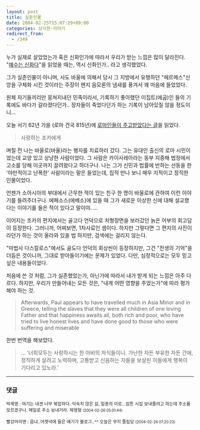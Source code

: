 ```yaml
---
layout: post
title: 실존인물
date: 2004-02-25T15:07:29+09:00
categories: 심각한-이야기
redirect_from:
  - /349
---
```


누가 실제로 살았었는가 혹은 신화인가에 따라서 우리가 받는 느낌은 많이 달라진다. "<a href="http://jinto.pe.kr/199" target="aa">예수는 신화다</a>"을 읽었을 때는, 역시 신화인가.. 라고 생각했었다.

그가 실존인물이 아니며, 사도 바울에 의해서 당시 그 지방에서 유행하던 "헤르메스"신앙을 구체화 시킨 것이라는 주장이 왠지 음모론의 냄새를 풍겨서 꽤 마음에 들었었다.

원체 자기들끼리만 뭉쳐지내던 민족이라서, 기록하기 좋아했던 이집트(에굽)인 들의 기록에도 바다가 갈라졌다던가.. 장자들이 죽었다던가 하는 기록이 남아있질 않을 정도이니...

오늘 서기 62년 가을 (로마 건국 815년)에 <a href="http://gyuhang.net/archives/2004/02/25@12:34PM.html" target="bb">로마인들이 주고받았다는 글</a>을 읽었다.

> 사랑하는 조카에게

며칠 전 나는 바울로(바울)라는 병자를 치료하러 갔다. 그는 유대인 출신의 로마 시민이었는데 교양 있고 상냥한 사람이었다. 그 사람은 카이사레아라는 동부 지중해 법정에서 고소를 당해 이곳까지 끌려왔다고 하더구나. 나는 그가 신민과 법률에 반하는 선동을 한 '야만적이고 난폭한' 사람이라는 말은 들었는데, 집적 만나 보니 매우 지적이고 정직한 인물이었다.

언젠가 소아시아의 부대에서 근무한 적이 있는 친구 한 명이 바울로에 관하여 이런 이야기를 들려주더구나. 에페소스(에베소)에 있을 때 그가 새로운 이상한 신에 대해 설교했다는 이야기를 들은 적이 있다고 말이야. ...

이어지는 조카의 편지에서는 골고다 언덕으로 처형장면을 보러갔던 늙은 어부의 회고담이 등장한다. 그러니까, 어찌보면, 1차사료인 셈이다. 하지만 그렇다면 그 편지의 사진이라던가 하는 것이 올라와 있을 법 하지만, 검색에는 걸리지 않는다.

"마법사 다스칼로스"에서도 골도다 언덕의 회상씬이 등장하지만, 그건 "전생의 기억"을 더듬은 것이니까, 그대로 받아들이기에는 문제가 있었다. 다만, 심정적으로는 모두 믿고 싶은 내용들이었다.

처음에 쓴 것 처럼, 그가 실존했었는가, 아닌가에 따라서 내가 받게 되는 느낌은 아주 다르다. 하지만, 우리가 만들어내는 모든 것은, "내게 어떤 영향을 주었는가"에 따라 평가해야 하는 것.

> Afterwards, Paul appears to have travelled much in Asia Minor and in Greece, telling the slaves that they were all children of one loving Father and that happiness awaits all, both rich and poor, who have tried to live honest lives and have done good to those who were suffering and miserable

한번 번역을 해보았다.

> ... ‘너희모두는 사랑하시는 한 아비의 자식들이니. 가난한 자든 부유한 자든 간에, 정직하게 살려고 노력하며, 고통받고 신음하는 자들을 보살핀 이들에게 행복이 기다리고 있노라.’

 

* * *

### 댓글



<!--- cmt:698 --->
<!--- mail: --->
<!--- parent:0 --->

<small>박제영 : 여기는 내겐 너무 복잡하다. 익숙치 않은 길, 일종의 미로...암튼 시집 보내줄려고 하는데 주소를 모르겠구나. 메일로 주소 보내거라.  제영형 <small>(2004-02-26 05:01:44)</small></small>


<!--- cmt:699 --->
<!--- mail: --->
<!--- parent:0 --->

<small>빨강머리앤 : 음냐..어젯녁에 들은 얘기가 블로그..^^ 오늘은 무지 졸립당 <small>(2004-02-26 07:20:23)</small></small>


